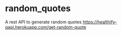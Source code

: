 # random_quotes
A rest API to generate random quotes
https://healthify-qapi.herokuapp.com/get-random-quote
